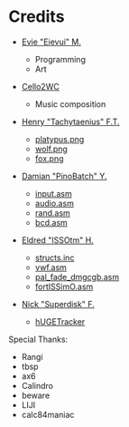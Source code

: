 # Credits

- [Evie "Eievui" M.](https://github.com/eievui5)
  - Programming
  - Art

- [Cello2WC](https://cello2wc.com)
  - Music composition

- [Henry "Tachytaenius" F.T.](https://github.com/wolfboyft)
  - [platypus.png](src/res/sprites/platypus.h.png)
  - [wolf.png](src/res/sprites/wolf.h.png)
  - [fox.png](src/res/sprites/fox.h.png)

- [Damian "PinoBatch" Y.](https://github.com/pinobatch)
  - [input.asm](https://github.com/pinobatch/libbet/blob/master/src/pads.z80)
  - [audio.asm](https://github.com/pinobatch/libbet/blob/master/src/audio.z80)
  - [rand.asm](https://github.com/pinobatch/libbet/blob/master/src/rand.z80)
  - [bcd.asm](https://github.com/pinobatch/libbet/blob/master/src/bcd.z80)

- [Eldred "ISSOtm" H.](https://github.com/ISSOtm)
  - [structs.inc](https://github.com/ISSOtm/rgbds-structs)
  - [vwf.asm](https://github.com/ISSOtm/gb-vwf)
  - [pal_fade_dmgcgb.asm](https://gist.github.com/ISSOtm/9f960cf08b8d4d4a9bd9c3397c57b79d)
  - [fortISSimO.asm](https://github.com/ISSOtm/fortISSimO)

- [Nick "Superdisk" F.](https://github.com/SuperDisk)
  - [hUGETracker](https://github.com/SuperDisk/hUGETracker)

Special Thanks:
- Rangi
- tbsp
- ax6
- Calindro
- beware
- LIJI
- calc84maniac
